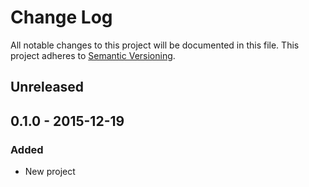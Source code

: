 # Change Log
All notable changes to this project will be documented in this file.
This project adheres to [Semantic Versioning](http://semver.org/).

## Unreleased

## 0.1.0 - 2015-12-19
### Added
- New project
